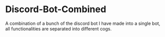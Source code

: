 # Discord-Bot-Combined
A combination of a bunch of the discord bot I have made into a single bot, all functionalities are separated into different cogs.
